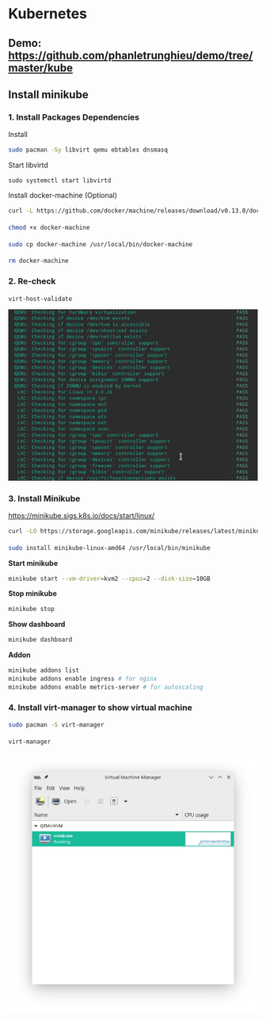 # Kubernetes

## Demo: https://github.com/phanletrunghieu/demo/tree/master/kube

## Install minikube

### 1. Install Packages Dependencies

Install
```bash
sudo pacman -Sy libvirt qemu ebtables dnsmasq
```

Start libvirtd
```
sudo systemctl start libvirtd
```

Install docker-machine (Optional)

```bash
curl -L https://github.com/docker/machine/releases/download/v0.13.0/docker-machine-`uname -s`-`uname -m` > docker-machine

chmod +x docker-machine

sudo cp docker-machine /usr/local/bin/docker-machine

rm docker-machine
```

### 2. Re-check

```bash
virt-host-validate
```

![Re-check minikube](/images/k8s/install-minikube.jpg)

### 3. Install Minikube

https://minikube.sigs.k8s.io/docs/start/linux/

```bash
curl -LO https://storage.googleapis.com/minikube/releases/latest/minikube-linux-amd64 \

sudo install minikube-linux-amd64 /usr/local/bin/minikube
```

**Start minikube**

```bash
minikube start --vm-driver=kvm2 --cpus=2 --disk-size=10GB
```

**Stop minikube**

```bash
minikube stop
```

**Show dashboard**

```bash
minikube dashboard
```

**Addon**

```bash
minikube addons list
minikube addons enable ingress # for nginx
minikube addons enable metrics-server # for autoscaling
```

### 4. Install **virt-manager** to show virtual machine

```bash
sudo pacman -S virt-manager

virt-manager
```

![virt-manager](/images/k8s/virt-manager.png)

